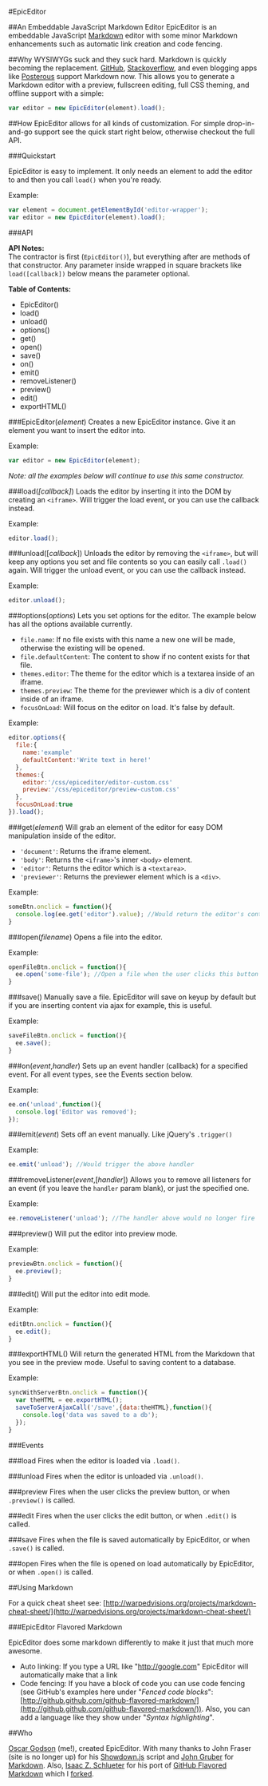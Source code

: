#EpicEditor

##An Embeddable JavaScript Markdown Editor
EpicEditor is an embeddable JavaScript [Markdown](http://daringfireball.net/projects/markdown/) editor with some minor Markdown enhancements such as automatic link creation and code fencing.

##Why
WYSIWYGs suck and they suck hard. Markdown is quickly becoming the replacement. [GitHub](http://github.com), [Stackoverflow](http://stackoverflow.com), and even blogging apps like [Posterous](http://posterous) support Markdown now. This allows you to generate a Markdown editor with a preview, fullscreen editing, full CSS theming, and offline support with a simple:

```javascript
var editor = new EpicEditor(element).load();
```

##How
EpicEditor allows for all kinds of customization. For simple drop-in-and-go support see the quick start right below, otherwise checkout the full API.

###Quickstart

EpicEditor is easy to implement. It only needs an element to add the editor to and then you call `load()` when you're ready.

Example:  

```javascript
var element = document.getElementById('editor-wrapper');
var editor = new EpicEditor(element).load();
```


###API

**API Notes:**  
The contractor is first (`EpicEditor()`), but everything after are methods of that constructor. Any parameter inside wrapped in square brackets like `load([callback])` below means the parameter optional.

**Table of Contents:**

- EpicEditor()
- load()
- unload()
- options()
- get()
- open()
- save()
- on()
- emit()
- removeListener()
- preview()
- edit()
- exportHTML()

###EpicEditor(_element_)
Creates a new EpicEditor instance. Give it an element you want to insert the editor into.

Example:  

```javascript
var editor = new EpicEditor(element);
```

_Note: all the examples below will continue to use this same constructor._

###load(_[callback]_)
Loads the editor by inserting it into the DOM by creating an `<iframe>`. Will trigger the load event, or you can use the callback instead.

Example:  

```javascript
editor.load();
```

###unload([_callback_])
Unloads the editor by removing the `<iframe>`, but will keep any options you set and file contents so you can easily call `.load()` again. Will trigger the unload event, or you can use the callback instead.

Example:  

```javascript
editor.unload();
```

###options(_options_)
Lets you set options for the editor. The example below has all the options available currently.

- `file.name`: If no file exists with this name a new one will be made, otherwise the existing will be opened.
- `file.defaultContent`: The content to show if no content exists for that file.
- `themes.editor`: The theme for the editor which is a textarea inside of an iframe.
- `themes.preview`: The theme for the previewer which is a div of content inside of an iframe.
- `focusOnLoad`: Will focus on the editor on load. It's false by default.

Example:  

```javascript
editor.options({
  file:{
    name:'example'
    defaultContent:'Write text in here!'
  },
  themes:{
    editor:'/css/epiceditor/editor-custom.css'
    preview:'/css/epiceditor/preview-custom.css'
  },
  focusOnLoad:true
}).load();
```

###get(_element_)
Will grab an element of the editor for easy DOM manipulation inside of the editor.

- `'document'`: Returns the iframe element.
- `'body'`: Returns the `<iframe>`'s inner `<body>` element.
- `'editor'`: Returns the editor which is a `<textarea>`.
- `'previewer'`: Returns the previewer element which is a `<div>`.

Example:  

```javascript
someBtn.onclick = function(){
  console.log(ee.get('editor').value); //Would return the editor's content
}
```

###open(_filename_)
Opens a file into the editor.

Example:  

```javascript
openFileBtn.onclick = function(){
  ee.open('some-file'); //Open a file when the user clicks this button
}
```

###save()
Manually save a file. EpicEditor will save on keyup by default but if you 
are inserting content via ajax for example, this is useful.

Example:  

```javascript
saveFileBtn.onclick = function(){
  ee.save();
}
```

###on(_event_,_handler_)
Sets up an event handler (callback) for a specified event. For all event types, see the Events section below.

Example:  

```javascript
ee.on('unload',function(){
  console.log('Editor was removed');
});
```

###emit(_event_)
Sets off an event manually. Like jQuery's `.trigger()`

Example:  

```javascript
ee.emit('unload'); //Would trigger the above handler
```

###removeListener(_event_,[_handler_])
Allows you to remove all listeners for an event (if you leave the `handler` param blank), or just the specified one.

Example:  

```javascript
ee.removeListener('unload'); //The handler above would no longer fire
```

###preview()
Will put the editor into preview mode.

Example:  

```javascript
previewBtn.onclick = function(){
  ee.preview();
}
```


###edit()
Will put the editor into edit mode.

Example:  

```javascript
editBtn.onclick = function(){
  ee.edit();
}
```

###exportHTML()
Will return the generated HTML from the Markdown that you see in the preview mode. Useful to saving content to a database.

Example:  

```javascript
syncWithServerBtn.onclick = function(){
  var theHTML = ee.exportHTML();
  saveToServerAjaxCall('/save',{data:theHTML},function(){
    console.log('data was saved to a db');
  });
}
```

###Events

###load
Fires when the editor is loaded via `.load()`.

###unload
Fires when the editor is unloaded via `.unload()`.

###preview
Fires when the user clicks the preview button, or when `.preview()` is called.

###edit
Fires when the user clicks the edit button, or when `.edit()` is called.

###save
Fires when the file is saved automatically by EpicEditor, or when `.save()` is called.

###open
Fires when the file is opened on load automatically by EpicEditor, or when `.open()` is called.

##Using Markdown

For a quick cheat sheet see: [http://warpedvisions.org/projects/markdown-cheat-sheet/](http://warpedvisions.org/projects/markdown-cheat-sheet/)

###EpicEditor Flavored Markdown

EpicEditor does some markdown differently to make it just that much more awesome.

- Auto linking: If you type a URL like "http://google.com" EpicEditor will automatically make that a link
- Code fencing: If you have a block of code you can use code fencing (see GitHub's examples here under "_Fenced code blocks_": [http://github.github.com/github-flavored-markdown/](http://github.github.com/github-flavored-markdown/)). Also, you can add a language like they show under "_Syntax highlighting_".

##Who

[Oscar Godson](http://twitter.com/oscargodson) (me!), created EpicEditor. With many thanks to John Fraser (site is no longer up) for his [Showdown.js](https://github.com/coreyti/showdown) script and [John Gruber](http://daringfireball.net/) for [Markdown](http://daringfireball.net/projects/markdown/). Also, [Isaac Z. Schlueter](http://blog.izs.me/) for his port of [GitHub Flavored Markdown](https://github.com/isaacs/github-flavored-markdown) which I [forked](https://github.com/oscargodson/github-flavored-markdown).